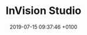 ---
title: InVision Studio
description: Web-based design tool. Invision's version of Sketch.
link: https://www.invisionapp.com/studio
category:
- Visual design
image: "/assets/images/inv.png"
date: 2019-07-15 09:37:46 +0100
---